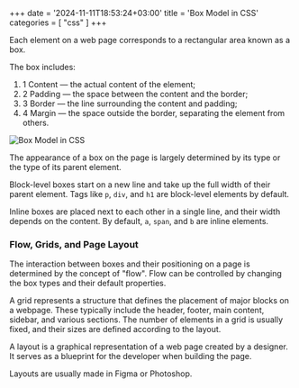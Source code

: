 +++
date = '2024-11-11T18:53:24+03:00'
title = 'Box Model in CSS'
categories = [ "css" ]
+++

Each element on a web page corresponds to a rectangular area known as a box.

The box includes:

1. 1 Content — the actual content of the element;
2. 2 Padding — the space between the content and the border;
3. 3 Border — the line surrounding the content and padding;
4. 4 Margin — the space outside the border, separating the element from others.

![Box Model in CSS](../images/box-model.png)

The appearance of a box on the page is largely determined by its type or the type of its parent element.

Block-level boxes start on a new line and take up the full width of their parent element. Tags like `p`, `div`, and `h1` are block-level elements by default.

Inline boxes are placed next to each other in a single line, and their width depends on the content. By default, `a`, `span`, and `b` are inline elements.

### Flow, Grids, and Page Layout

The interaction between boxes and their positioning on a page is determined by the concept of "flow". Flow can be controlled by changing the box types and their default properties.

A grid represents a structure that defines the placement of major blocks on a webpage. These typically include the header, footer, main content, sidebar, and various sections. The number of elements in a grid is usually fixed, and their sizes are defined according to the layout.

A layout is a graphical representation of a web page created by a designer. It serves as a blueprint for the developer when building the page.

Layouts are usually made in Figma or Photoshop.